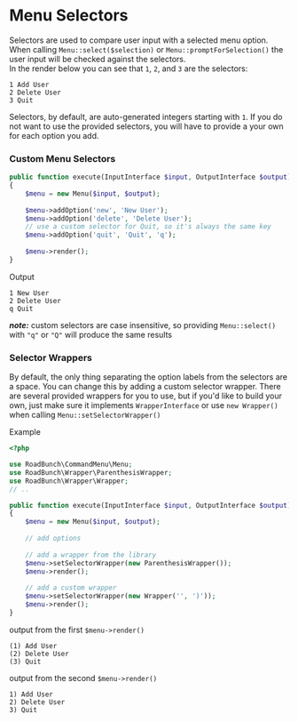 # <a name="menu-selectors">Menu Selectors</a>

Selectors are used to compare user input with a selected menu option. When calling `Menu::select($selection)` or `Menu::promptForSelection()` the user input will be checked against the selectors.  
In the render below you can see that `1`, `2`, and `3` are the selectors:
```
1 Add User
2 Delete User
3 Quit
```
Selectors, by default, are auto-generated integers starting with `1`. If you do not want to use the provided
selectors, you will have to provide a your own for each option you add.

### Custom Menu Selectors
```php
public function execute(InputInterface $input, OutputInterface $output)
{
    $menu = new Menu($input, $output);
    
    $menu->addOption('new', 'New User');
    $menu->addOption('delete', 'Delete User');
    // use a custom selector for Quit, so it's always the same key
    $menu->addOption('quit', 'Quit', 'q');
    
    $menu->render();
}
```
Output
```
1 New User
2 Delete User
q Quit
```
_**note:**_ custom selectors are case insensitive, so providing `Menu::select()` with `"q"` or `"Q"` will produce the same results

### <a name="selector-wrappers">Selector Wrappers</a>

By default, the only thing separating the option labels from the selectors are a space. 
You can change this by adding a custom selector wrapper. There are several provided wrappers for you to use, but if
you'd like to build your own, just make sure it implements `WrapperInterface` or use `new Wrapper()` 
when calling `Menu::setSelectorWrapper()`

Example
```php
<?php

use RoadBunch\CommandMenu\Menu;
use RoadBunch\Wrapper\ParenthesisWrapper;
use RoadBunch\Wrapper\Wrapper;
// ..

public function execute(InputInterface $input, OutputInterface $output)
{
    $menu = new Menu($input, $output);
    
    // add options
    
    // add a wrapper from the library
    $menu->setSelectorWrapper(new ParenthesisWrapper());
    $menu->render();
    
    // add a custom wrapper
    $menu->setSelectorWrapper(new Wrapper('', ')'));
    $menu->render();
}
```
output from the first `$menu->render()`
```
(1) Add User
(2) Delete User
(3) Quit
```

output from the second `$menu->render()`
```
1) Add User
2) Delete User
3) Quit
```
